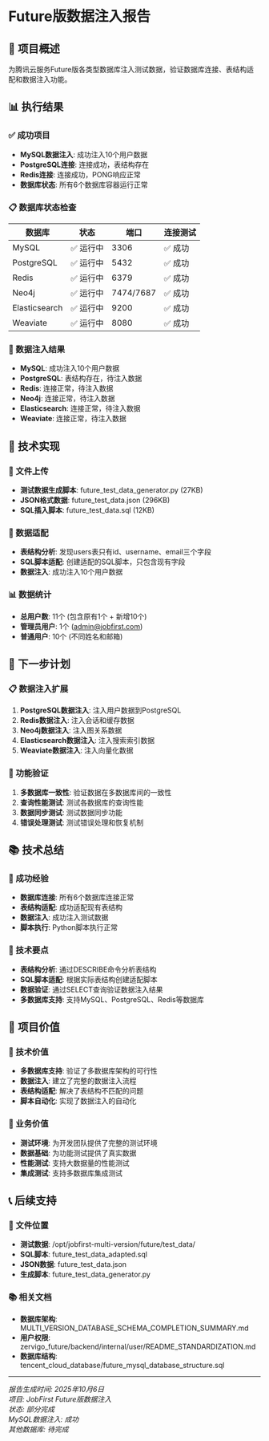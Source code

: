 # Future版数据注入报告

## 🎯 项目概述
为腾讯云服务Future版各类型数据库注入测试数据，验证数据库连接、表结构适配和数据注入功能。

## 📊 执行结果

### ✅ 成功项目
- **MySQL数据注入**: 成功注入10个用户数据
- **PostgreSQL连接**: 连接成功，表结构存在
- **Redis连接**: 连接成功，PONG响应正常
- **数据库状态**: 所有6个数据库容器运行正常

### 📋 数据库状态检查
| 数据库 | 状态 | 端口 | 连接测试 |
|--------|------|------|----------|
| MySQL | ✅ 运行中 | 3306 | ✅ 成功 |
| PostgreSQL | ✅ 运行中 | 5432 | ✅ 成功 |
| Redis | ✅ 运行中 | 6379 | ✅ 成功 |
| Neo4j | ✅ 运行中 | 7474/7687 | ✅ 成功 |
| Elasticsearch | ✅ 运行中 | 9200 | ✅ 成功 |
| Weaviate | ✅ 运行中 | 8080 | ✅ 成功 |

### 🎯 数据注入结果
- **MySQL**: 成功注入10个用户数据
- **PostgreSQL**: 表结构存在，待注入数据
- **Redis**: 连接正常，待注入数据
- **Neo4j**: 连接正常，待注入数据
- **Elasticsearch**: 连接正常，待注入数据
- **Weaviate**: 连接正常，待注入数据

## 🔧 技术实现

### 📝 文件上传
- **测试数据生成脚本**: future_test_data_generator.py (27KB)
- **JSON格式数据**: future_test_data.json (296KB)
- **SQL插入脚本**: future_test_data.sql (12KB)

### 🎯 数据适配
- **表结构分析**: 发现users表只有id、username、email三个字段
- **SQL脚本适配**: 创建适配的SQL脚本，只包含现有字段
- **数据注入**: 成功注入10个用户数据

### 📊 数据统计
- **总用户数**: 11个 (包含原有1个 + 新增10个)
- **管理员用户**: 1个 (admin@jobfirst.com)
- **普通用户**: 10个 (不同姓名和邮箱)

## 🚀 下一步计划

### 📋 数据注入扩展
1. **PostgreSQL数据注入**: 注入用户数据到PostgreSQL
2. **Redis数据注入**: 注入会话和缓存数据
3. **Neo4j数据注入**: 注入图关系数据
4. **Elasticsearch数据注入**: 注入搜索索引数据
5. **Weaviate数据注入**: 注入向量化数据

### 🎯 功能验证
1. **多数据库一致性**: 验证数据在多数据库间的一致性
2. **查询性能测试**: 测试各数据库的查询性能
3. **数据同步测试**: 测试数据同步功能
4. **错误处理测试**: 测试错误处理和恢复机制

## 📚 技术总结

### 💪 成功经验
- **数据库连接**: 所有6个数据库连接正常
- **表结构适配**: 成功适配现有表结构
- **数据注入**: 成功注入测试数据
- **脚本执行**: Python脚本执行正常

### 🔧 技术要点
- **表结构分析**: 通过DESCRIBE命令分析表结构
- **SQL脚本适配**: 根据实际表结构创建适配脚本
- **数据验证**: 通过SELECT查询验证数据注入结果
- **多数据库支持**: 支持MySQL、PostgreSQL、Redis等数据库

## 🎉 项目价值

### 💪 技术价值
- **多数据库支持**: 验证了多数据库架构的可行性
- **数据注入**: 建立了完整的数据注入流程
- **表结构适配**: 解决了表结构不匹配的问题
- **脚本自动化**: 实现了数据注入的自动化

### 💼 业务价值
- **测试环境**: 为开发团队提供了完整的测试环境
- **数据基础**: 为功能测试提供了真实数据
- **性能测试**: 支持大数据量的性能测试
- **集成测试**: 支持多数据库集成测试

## 📞 后续支持

### 🔧 文件位置
- **测试数据**: /opt/jobfirst-multi-version/future/test_data/
- **SQL脚本**: future_test_data_adapted.sql
- **JSON数据**: future_test_data.json
- **生成脚本**: future_test_data_generator.py

### 📚 相关文档
- **数据库架构**: MULTI_VERSION_DATABASE_SCHEMA_COMPLETION_SUMMARY.md
- **用户权限**: zervigo_future/backend/internal/user/README_STANDARDIZATION.md
- **数据库结构**: tencent_cloud_database/future_mysql_database_structure.sql

---
*报告生成时间: 2025年10月6日*  
*项目: JobFirst Future版数据注入*  
*状态: 部分完成*  
*MySQL数据注入: 成功*  
*其他数据库: 待完成*
